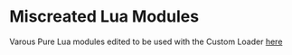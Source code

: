 # Miscreated Lua Modules

Varous Pure Lua modules edited to be used with the Custom Loader [here](../Utils/CustomModuleLoader.lua)